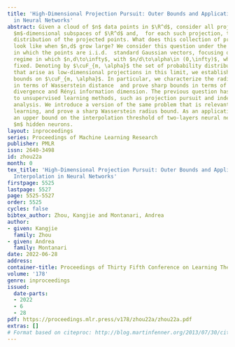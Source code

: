 ```yaml
---
title: 'High-Dimensional Projection Pursuit: Outer Bounds and Applications to Interpolation
  in Neural Networks'
abstract: Given a cloud of $n$ data points in $\R^d$, consider all projections onto
  $m$-dimensional subspaces of $\R^d$ and,  for each such projection, the empirical
  distribution of the projected points. What does this collection of probability distributions
  look like when $n,d$ grow large? We consider this question under the null model
  in which the points are i.i.d.  standard Gaussian vectors, focusing on the asymptotic
  regime in which $n,d\to\infty$, with $n/d\to\alpha\in (0,\infty)$, while $m$ is
  fixed. Denoting by $\cuF_{m, \alpha}$ the set of probability distributions in $\R^m$
  that arise as low-dimensional projections in this limit, we establish new outer
  bounds on $\cuF_{m, \alpha}$. In particular, we characterize the radius of $\cuF_{m,\alpha}$
  in terms of Wasserstein distance  and prove sharp bounds in terms of Kullback-Leibler
  divergence and Rényi information dimension. The previous question has application
  to unsupervised learning methods, such as projection pursuit and independent component
  analysis. We introduce a version of the same problem that is relevant for  supervised
  learning, and prove a sharp Wasserstein radius bound. As an application, we establish
  an upper bound on the interpolation threshold of two-layers neural networks with
  $m$ hidden neurons.
layout: inproceedings
series: Proceedings of Machine Learning Research
publisher: PMLR
issn: 2640-3498
id: zhou22a
month: 0
tex_title: 'High-Dimensional Projection Pursuit: Outer Bounds and Applications to
  Interpolation in Neural Networks'
firstpage: 5525
lastpage: 5527
page: 5525-5527
order: 5525
cycles: false
bibtex_author: Zhou, Kangjie and Montanari, Andrea
author:
- given: Kangjie
  family: Zhou
- given: Andrea
  family: Montanari
date: 2022-06-28
address:
container-title: Proceedings of Thirty Fifth Conference on Learning Theory
volume: '178'
genre: inproceedings
issued:
  date-parts:
  - 2022
  - 6
  - 28
pdf: https://proceedings.mlr.press/v178/zhou22a/zhou22a.pdf
extras: []
# Format based on citeproc: http://blog.martinfenner.org/2013/07/30/citeproc-yaml-for-bibliographies/
---
```


